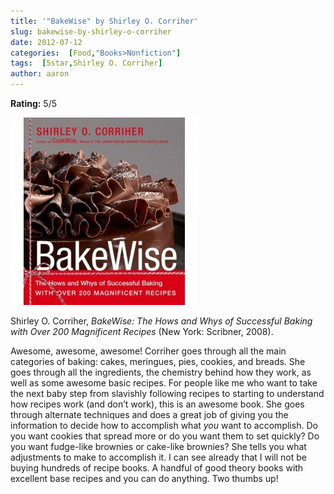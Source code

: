 ```yaml
---
title: '"BakeWise" by Shirley O. Corriher'
slug: bakewise-by-shirley-o-corriher
date: 2012-07-12
categories:  [Food,"Books>Nonfiction"]
tags:  [5star,Shirley O. Corriher]
author: aaron
---
```


**Rating:** 5/5

![Book cover](cover5-300x300.jpg "BakeWise")

Shirley O. Corriher, *BakeWise: The Hows and Whys of Successful Baking with Over 200 Magnificent Recipes* (New York: Scribner, 2008).

Awesome, awesome, awesome! Corriher goes through all the main categories of baking: cakes, meringues, pies, cookies, and breads. She goes through all the ingredients, the chemistry behind how they work, as well as some awesome basic recipes. For people like me who want to take the next baby step from slavishly following recipes to starting to understand how recipes work (and don’t work), this is an awesome book. She goes through alternate techniques and does a great job of giving you the information to decide how to accomplish what *you* want to accomplish. Do you want cookies that spread more or do you want them to set quickly? Do you want fudge-like brownies or cake-like brownies? She tells you what adjustments to make to accomplish it. I can see already that I will not be buying hundreds of recipe books. A handful of good theory books with excellent base recipes and you can do anything. Two thumbs up!
